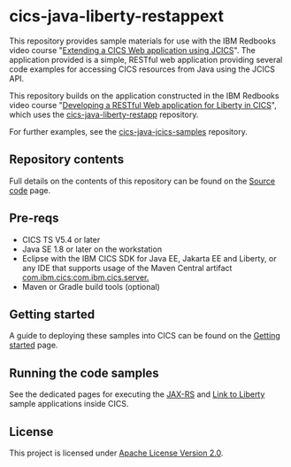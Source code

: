 cics-java-liberty-restappext
=============================

This repository provides sample materials for use with the IBM Redbooks video course
"[Extending a CICS Web application using JCICS](https://www.redbooks.ibm.com/redbooks.nsf/redbookabstracts/crse0302.html?Open)". The
application provided is a simple, RESTful web application providing several code examples for accessing CICS resources from Java using
the JCICS API.

This repository builds on the application constructed in the IBM Redbooks video course
"[Developing a RESTful Web application for Liberty in CICS](https://www.redbooks.ibm.com/redbooks.nsf/redbookabstracts/crse0300.html?Open)",
which uses the [cics-java-liberty-restapp](https://github.com/cicsdev/cics-java-liberty-restapp) repository.

For further examples, see the [cics-java-jcics-samples](https://github.com/cicsdev/cics-java-jcics-samples) repository.

## Repository contents

Full details on the contents of this repository can be found on the [Source code](Source.md) page.

## Pre-reqs

* CICS TS V5.4 or later
* Java SE 1.8 or later on the workstation
* Eclipse with the IBM CICS SDK for Java EE, Jakarta EE and Liberty, or any IDE that supports usage of the Maven Central artifact [com.ibm.cics:com.ibm.cics.server.](https://search.maven.org/artifact/com.ibm.cics/com.ibm.cics.server)
* Maven or Gradle build tools (optional)

## Getting started

A guide to deploying these samples into CICS can be found on the [Getting started](GettingStarted.md) page.

## Running the code samples

See the dedicated pages for executing the [JAX-RS](RunningJAXRS.md) and [Link to Liberty](RunningLinkToLiberty.md) sample applications inside CICS.

## License
This project is licensed under [Apache License Version 2.0](LICENSE).


